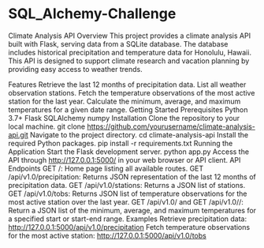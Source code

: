 # SQL_Alchemy-Challenge
Climate Analysis API
Overview
This project provides a climate analysis API built with Flask, serving data from a SQLite database. The database includes historical precipitation and temperature data for Honolulu, Hawaii. This API is designed to support climate research and vacation planning by providing easy access to weather trends.

Features
Retrieve the last 12 months of precipitation data.
List all weather observation stations.
Fetch the temperature observations of the most active station for the last year.
Calculate the minimum, average, and maximum temperatures for a given date range.
Getting Started
Prerequisites
Python 3.7+
Flask
SQLAlchemy
numpy
Installation
Clone the repository to your local machine.
git clone https://github.com/yourusername/climate-analysis-api.git
Navigate to the project directory.
cd climate-analysis-api
Install the required Python packages.
pip install -r requirements.txt
Running the Application
Start the Flask development server.
python app.py
Access the API through http://127.0.0.1:5000/ in your web browser or API client.
API Endpoints
GET /: Home page listing all available routes.
GET /api/v1.0/precipitation: Returns JSON representation of the last 12 months of precipitation data.
GET /api/v1.0/stations: Returns a JSON list of stations.
GET /api/v1.0/tobs: Returns JSON list of temperature observations for the most active station over the last year.
GET /api/v1.0/<start> and GET /api/v1.0/<start>/<end>: Return a JSON list of the minimum, average, and maximum temperatures for a specified start or start-end range.
Examples
Retrieve precipitation data:
http://127.0.0.1:5000/api/v1.0/precipitation
Fetch temperature observations for the most active station:
http://127.0.0.1:5000/api/v1.0/tobs

